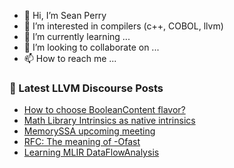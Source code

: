 - 👋 Hi, I’m Sean Perry
- 👀 I’m interested in compilers (c++, COBOL, llvm)
- 🌱 I’m currently learning ...
- 💞️ I’m looking to collaborate on ...
- 📫 How to reach me ...

<!---
s66perry/s66perry is a ✨ special ✨ repository because its `README.md` (this file) appears on your GitHub profile.
You can click the Preview link to take a look at your changes.
--->
### 📕 Latest LLVM Discourse Posts

<!-- DISCOURSE-LLVM:START -->
- [How to choose BooleanContent flavor?](https://discourse.llvm.org/t/how-to-choose-booleancontent-flavor/67012#post_1)
- [Math Library Intrinsics as native intrinsics](https://discourse.llvm.org/t/math-library-intrinsics-as-native-intrinsics/12698#post_9)
- [MemorySSA upcoming meeting](https://discourse.llvm.org/t/memoryssa-upcoming-meeting/61458#post_2)
- [RFC: The meaning of -Ofast](https://discourse.llvm.org/t/rfc-the-meaning-of-ofast/66554#post_16)
- [Learning MLIR DataFlowAnalysis](https://discourse.llvm.org/t/learning-mlir-dataflowanalysis/67009#post_1)
<!-- DISCOURSE-LLVM:END -->
